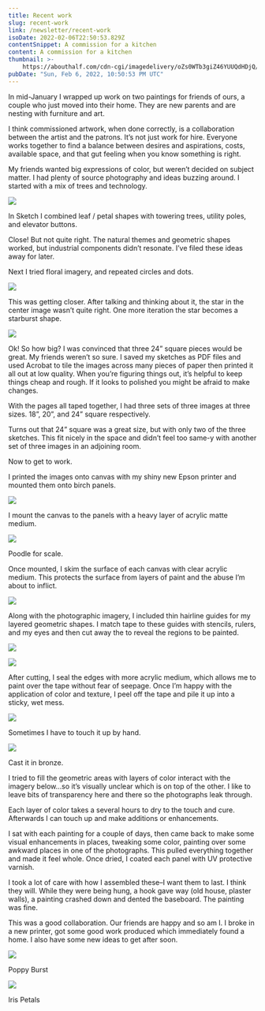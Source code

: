 ```yaml
---
title: Recent work
slug: recent-work
link: /newsletter/recent-work
isoDate: 2022-02-06T22:50:53.829Z
contentSnippet: A commission for a kitchen
content: A commission for a kitchen
thumbnail: >-
    https://abouthalf.com/cdn-cgi/imagedelivery/oZs0WTb3giZ46YUUQdHDjQ/ec8017a8-2620-43ed-a6eb-fb98586f8100/width=1200,format=auto
pubDate: "Sun, Feb 6, 2022, 10:50:53 PM UTC"
---
```


In mid-January I wrapped up work on two paintings for friends of ours, a couple who just moved into their home. They are new parents and are nesting with furniture and art.

I think commissioned artwork, when done correctly, is a collaboration between the artist and the patrons. It’s not just work for hire. Everyone works together to find a balance between desires and aspirations, costs, available space, and that gut feeling when you know something is right.

My friends wanted big expressions of color, but weren’t decided on subject matter. I had plenty of source photography and ideas buzzing around. I started with a mix of trees and technology.

![](https://abouthalf.com/cdn-cgi/imagedelivery/oZs0WTb3giZ46YUUQdHDjQ/c2051e40-8c59-46b2-7155-06128c8c5a00/width=1200,format=auto)

In Sketch I combined leaf / petal shapes with towering trees, utility poles, and elevator buttons.

Close! But not quite right. The natural themes and geometric shapes worked, but industrial components didn’t resonate. I’ve filed these ideas away for later.

Next I tried floral imagery, and repeated circles and dots.

![](https://abouthalf.com/cdn-cgi/imagedelivery/oZs0WTb3giZ46YUUQdHDjQ/de379dcc-86ad-4bfc-61d9-cce9be404b00/width=1200,format=auto)

This was getting closer. After talking and thinking about it, the star in the center image wasn’t quite right. One more iteration the star becomes a starburst shape.

![](https://abouthalf.com/cdn-cgi/imagedelivery/oZs0WTb3giZ46YUUQdHDjQ/2f4ac0d6-5a61-4280-4000-68bbe5257400/width=1200,format=auto)

Ok! So how big? I was convinced that three 24” square pieces would be great. My friends weren’t so sure. I saved my sketches as PDF files and used Acrobat to tile the images across many pieces of paper then printed it all out at low quality. When you’re figuring things out, it’s helpful to keep things cheap and rough. If it looks to polished you might be afraid to make changes.

With the pages all taped together, I had three sets of three images at three sizes. 18”, 20”, and 24” square respectively.

Turns out that 24” square was a great size, but with only two of the three sketches. This fit nicely in the space and didn’t feel too same-y with another set of three images in an adjoining room.

Now to get to work.

I printed the images onto canvas with my shiny new Epson printer and mounted them onto birch panels.

![](https://abouthalf.com/cdn-cgi/imagedelivery/oZs0WTb3giZ46YUUQdHDjQ/3f3bd1fd-b4d6-400b-32dc-4dcb78d44b00/width=1200,format=auto)

I mount the canvas to the panels with a heavy layer of acrylic matte medium.

![](https://abouthalf.com/cdn-cgi/imagedelivery/oZs0WTb3giZ46YUUQdHDjQ/d4398e8e-ee52-4952-8295-7b15f9518100/width=1200,format=auto)

Poodle for scale.

Once mounted, I skim the surface of each canvas with clear acrylic medium. This protects the surface from layers of paint and the abuse I’m about to inflict.

![](https://abouthalf.com/cdn-cgi/imagedelivery/oZs0WTb3giZ46YUUQdHDjQ/a03522db-7086-4106-ad4c-44426ce11a00/width=1200,format=auto)

Along with the photographic imagery, I included thin hairline guides for my layered geometric shapes. I match tape to these guides with stencils, rulers, and my eyes and then cut away the to reveal the regions to be painted.

![](https://abouthalf.com/cdn-cgi/imagedelivery/oZs0WTb3giZ46YUUQdHDjQ/ca1ea719-dcc3-4ae3-10c9-ee433df10f00/width=1200,format=auto)

![](https://abouthalf.com/cdn-cgi/imagedelivery/oZs0WTb3giZ46YUUQdHDjQ/f05c2534-4f1a-481e-31ff-c2a8b7dc4500/width=1200,format=auto)

After cutting, I seal the edges with more acrylic medium, which allows me to paint over the tape without fear of seepage. Once I’m happy with the application of color and texture, I peel off the tape and pile it up into a sticky, wet mess.

![](https://abouthalf.com/cdn-cgi/imagedelivery/oZs0WTb3giZ46YUUQdHDjQ/96f75304-8b33-4881-38e2-cc5dfcd27700/width=1200,format=auto)

Sometimes I have to touch it up by hand.

![](https://abouthalf.com/cdn-cgi/imagedelivery/oZs0WTb3giZ46YUUQdHDjQ/dd664af4-4473-4199-a70e-d0c1cfc3ed00/width=1200,format=auto)

Cast it in bronze.

I tried to fill the geometric areas with layers of color interact with the imagery below…so it’s visually unclear which is on top of the other. I like to leave bits of transparency here and there so the photographs leak through.

Each layer of color takes a several hours to dry to the touch and cure. Afterwards I can touch up and make additions or enhancements.

I sat with each painting for a couple of days, then came back to make some visual enhancements in places, tweaking some color, painting over some awkward places in one of the photographs. This pulled everything together and made it feel whole. Once dried, I coated each panel with UV protective varnish.

I took a lot of care with how I assembled these–I want them to last. I think they will. While they were being hung, a hook gave way (old house, plaster walls), a painting crashed down and dented the baseboard. The painting was fine.

This was a good collaboration. Our friends are happy and so am I. I broke in a new printer, got some good work produced which immediately found a home. I also have some new ideas to get after soon.

![](https://abouthalf.com/cdn-cgi/imagedelivery/oZs0WTb3giZ46YUUQdHDjQ/42ad812d-e0dc-4c74-027e-cf1213200500/width=1200,format=auto)

Poppy Burst

![](https://abouthalf.com/cdn-cgi/imagedelivery/oZs0WTb3giZ46YUUQdHDjQ/277eec02-cba6-4b2b-f3fb-5eee88acfa00/width=1200,format=auto)

Iris Petals
